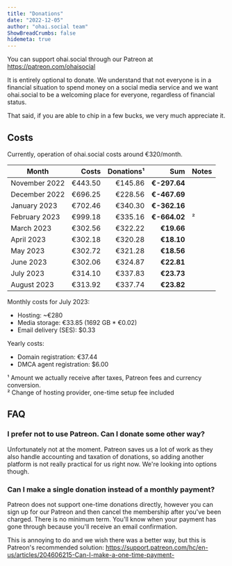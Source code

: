 ```yaml
---
title: "Donations"
date: "2022-12-05"
author: "ohai.social team"
ShowBreadCrumbs: false
hidemeta: true
---
```



You can support ohai.social through our Patreon at https://patreon.com/ohaisocial

It is entirely optional to donate. We understand that not everyone is in a financial situation to spend money on a social media service and we want ohai.social to be a welcoming place for everyone, regardless of financial status.

That said, if you are able to chip in a few bucks, we very much appreciate it.

## Costs

Currently, operation of ohai.social costs around €320/month.

| Month         | Costs    | Donations¹ | Sum           | Notes     |
|---------------|---------:|-----------:|--------------:|-----------|
| November 2022 | €443.50  | €145.86    | **€-297.64**  |           |
| December 2022 | €696.25  | €228.56    | **€-467.69**  |           |
| January 2023  | €702.46  | €340.30    | **€-362.16**  |           |
| February 2023 | €999.18  | €335.16    | **€-664.02**  | ²         |
| March 2023    | €302.56  | €322.22    | **€19.66**    |           |
| April 2023    | €302.18  | €320.28    | **€18.10**    |           |
| May 2023      | €302.72  | €321.28    | **€18.56**    |           |
| June 2023     | €302.06  | €324.87    | **€22.81**    |           |
| July 2023     | €314.10  | €337.83    | **€23.73**    |           |
| August 2023   | €313.92  | €337.74    | **€23.82**    |           |


Monthly costs for July 2023:

* Hosting: ~€280
* Media storage: €33.85 (1692 GB * €0.02)
* Email delivery (SES): $0.33

Yearly costs:

* Domain registration: €37.44
* DMCA agent registration: $6.00

¹ Amount we actually receive after taxes, Patreon fees and currency conversion.  
² Change of hosting provider, one-time setup fee included

## FAQ
### I prefer not to use Patreon. Can I donate some other way?

Unfortunately not at the moment. Patreon saves us a lot of work as they also handle accounting and taxation of donations, so adding another platform is not really practical for us right now. We're looking into options though.

### Can I make a single donation instead of a monthly payment?

Patreon does not support one-time donations directly, however you can sign up for our Patreon and then cancel the membership after you've been charged. There is no minimum term. You'll know when your payment has gone through because you'll receive an email confirmation. 

This is annoying to do and we wish there was a better way, but this is Patreon's recommended solution: https://support.patreon.com/hc/en-us/articles/204606215-Can-I-make-a-one-time-payment-
